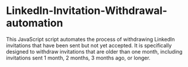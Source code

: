 # LinkedIn-Invitation-Withdrawal-automation
This JavaScript script automates the process of withdrawing LinkedIn invitations that have been sent but not yet accepted. It is specifically designed to withdraw invitations that are older than one month, including invitations sent 1 month, 2 months, 3 months ago, or longer.
